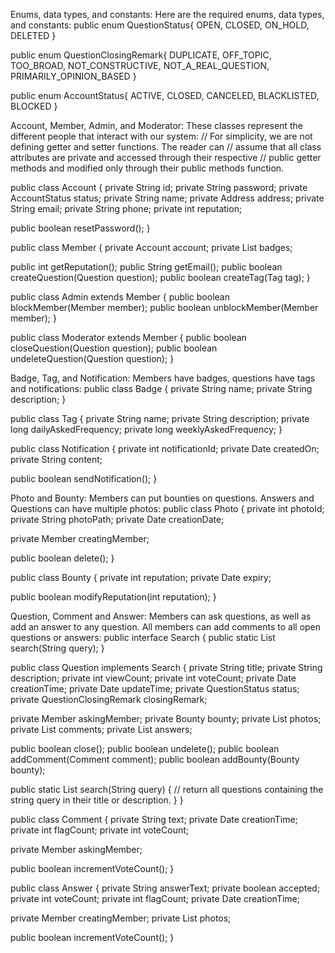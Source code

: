 Enums, data types, and constants: Here are the required enums, data types, and constants:
public enum QuestionStatus{
  OPEN,
  CLOSED,
  ON_HOLD,
  DELETED
}

public enum QuestionClosingRemark{
  DUPLICATE,
  OFF_TOPIC,
  TOO_BROAD,
  NOT_CONSTRUCTIVE,
  NOT_A_REAL_QUESTION,
  PRIMARILY_OPINION_BASED
}

public enum AccountStatus{
  ACTIVE,
  CLOSED,
  CANCELED,
  BLACKLISTED,
  BLOCKED
}

Account, Member, Admin, and Moderator: These classes represent the different people that interact with our system:
// For simplicity, we are not defining getter and setter functions. The reader can
// assume that all class attributes are private and accessed through their respective
// public getter methods and modified only through their public methods function.

public class Account {
  private String id;
  private String password;
  private AccountStatus status;
  private String name;
  private Address address;
  private String email;
  private String phone;
  private int reputation;

  public boolean resetPassword();
}

public class Member {
  private Account account;
  private List<Badge> badges;

  public int getReputation();
  public String getEmail();
  public boolean createQuestion(Question question);
  public boolean createTag(Tag tag);
}

public class Admin extends Member {
  public boolean blockMember(Member member);
  public boolean unblockMember(Member member);
}

public class Moderator extends Member {
  public boolean closeQuestion(Question question);
  public boolean undeleteQuestion(Question question);
}

Badge, Tag, and Notification: Members have badges, questions have tags and notifications:
public class Badge {
  private String name;
  private String description;
}

public class Tag {
  private String name;
  private String description;
  private long dailyAskedFrequency;
  private long weeklyAskedFrequency;
}

public class Notification {
  private int notificationId;
  private Date createdOn;
  private String content;

  public boolean sendNotification();
}


Photo and Bounty: Members can put bounties on questions. Answers and Questions can have multiple photos:
public class Photo {
  private int photoId;
  private String photoPath;
  private Date creationDate;

  private Member creatingMember;

  public boolean delete();
}

public class Bounty {
  private int reputation;
  private Date expiry;

  public boolean modifyReputation(int reputation);
}


Question, Comment and Answer: Members can ask questions, as well as add an answer to any question. All members can add comments to all open questions or answers:
public interface Search {
  public static List<Question> search(String query);
}

public class Question implements Search {
  private String title;
  private String description;
  private int viewCount;
  private int voteCount;
  private Date creationTime;
  private Date updateTime;
  private QuestionStatus status;
  private QuestionClosingRemark closingRemark;

  private Member askingMember;
  private Bounty bounty;
  private List<Photo> photos;
  private List<Comment> comments;
  private List<Answer> answers;

  public boolean close();
  public boolean undelete();
  public boolean addComment(Comment comment);
  public boolean addBounty(Bounty bounty);

  public static List<Question> search(String query) {
    // return all questions containing the string query in their title or description.
  }
}

public class Comment {
  private String text;
  private Date creationTime;
  private int flagCount;
  private int voteCount;

  private Member askingMember;

  public boolean incrementVoteCount();
}

public class Answer {
  private String answerText;
  private boolean accepted;
  private int voteCount;
  private int flagCount;
  private Date creationTime;

  private Member creatingMember;
  private List<Photo> photos;

  public boolean incrementVoteCount();
}


